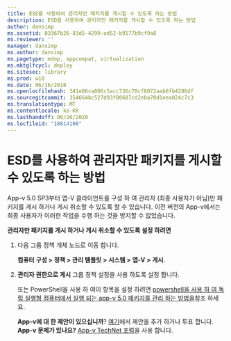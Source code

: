 ```yaml
---
title: ESD를 사용하여 관리자만 패키지를 게시할 수 있도록 하는 방법
description: ESD를 사용하여 관리자만 패키지를 게시할 수 있도록 하는 방법
author: dansimp
ms.assetid: 03367b26-83d5-4299-ad52-b9177b9cf9a8
ms.reviewer: ''
manager: dansimp
ms.author: dansimp
ms.pagetype: mdop, appcompat, virtualization
ms.mktglfcycl: deploy
ms.sitesec: library
ms.prod: w10
ms.date: 06/16/2016
ms.openlocfilehash: 341e86ca806c5acc736c78cf8072aab6fb4286df
ms.sourcegitcommit: 354664bc527d93f80687cd2eba70d1eea024c7c3
ms.translationtype: MT
ms.contentlocale: ko-KR
ms.lasthandoff: 06/26/2020
ms.locfileid: "10814108"
---
```

# ESD를 사용하여 관리자만 패키지를 게시할 수 있도록 하는 방법


App-v 5.0 SP3부터 앱-V 클라이언트를 구성 하 여 관리자 (최종 사용자가 아님)만 패키지를 게시 하거나 게시 취소할 수 있도록 할 수 있습니다. 이전 버전의 App-v에서는 최종 사용자가 이러한 작업을 수행 하는 것을 방지할 수 없었습니다.

**관리자만 패키지를 게시 하거나 게시 취소할 수 있도록 설정 하려면**

1.  다음 그룹 정책 개체 노드로 이동 합니다.

    **컴퓨터 구성 &gt; 정책 &gt; 관리 템플릿 &gt; 시스템 &gt; 앱-V &gt; 게시**.

2.  **관리자 권한으로 게시** 그룹 정책 설정을 사용 하도록 설정 합니다.

    또는 PowerShell을 사용 하 여이 항목을 설정 하려면 [powershell을 사용 하 여 독립 실행형 컴퓨터에서 실행 되는 app-v 5.0 패키지를 관리 하는 방법을](how-to-manage-app-v-50-packages-running-on-a-stand-alone-computer-by-using-powershell.md#bkmk-admins-pub-pkgs)참조 하세요.

    **App-v에 대 한 제안이 있으십니까**? [여기](http://appv.uservoice.com/forums/280448-microsoft-application-virtualization)에서 제안을 추가 하거나 투표 합니다. **App-v 문제가 있나요?** [App-v TechNet 포럼](https://social.technet.microsoft.com/Forums/home?forum=mdopappv)을 사용 합니다.

 

 





